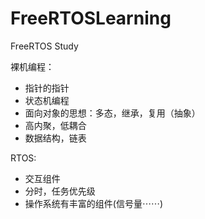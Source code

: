 # FreeRTOSLearning
FreeRTOS Study

裸机编程：
+ 指针的指针
+ 状态机编程
+ 面向对象的思想：多态，继承，复用（抽象）
+ 高内聚，低耦合
+ 数据结构，链表

RTOS:
+ 交互组件
+ 分时，任务优先级
+ 操作系统有丰富的组件(信号量⋯⋯)
